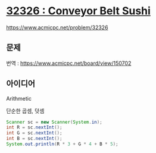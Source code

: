 # [32326 : Conveyor Belt Sushi](https://www.acmicpc.net/problem/32326)
https://www.acmicpc.net/problem/32326

## 문제
번역 : https://www.acmicpc.net/board/view/150702

## 아이디어
Arithmetic

단순한 곱셈, 덧셈

```java
Scanner sc = new Scanner(System.in);
int R = sc.nextInt();
int G = sc.nextInt();
int B = sc.nextInt();
System.out.println(R * 3 + G * 4 + B * 5);
```